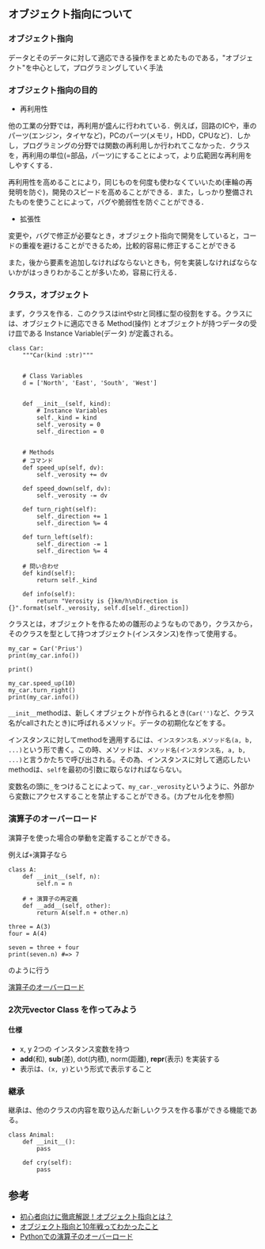 ## オブジェクト指向について

### オブジェクト指向

データとそのデータに対して適応できる操作をまとめたものである，"オブジェクト"を中心として，プログラミングしていく手法


### オブジェクト指向の目的

+ 再利用性

他の工業の分野では，再利用が盛んに行われている．例えば，回路のICや，車のパーツ(エンジン，タイヤなど)，PCのパーツ(メモリ，HDD，CPUなど)．しかし，プログラミングの分野では関数の再利用しか行われてこなかった．クラスを，再利用の単位(=部品，パーツ)にすることによって，より広範囲な再利用をしやすくする．

再利用性を高めることにより，同じものを何度も使わなくていいため(車輪の再発明を防ぐ)，開発のスピードを高めることができる．また，しっかり整備されたものを使うことによって，バグや脆弱性を防ぐことができる．


+ 拡張性

変更や，バグで修正が必要なとき，オブジェクト指向で開発をしていると，コードの重複を避けることができるため，比較的容易に修正することができる

また，後から要素を追加しなければならないときも，何を実装しなければならないかがはっきりわかることが多いため，容易に行える．


### クラス，オブジェクト

まず，クラスを作る．このクラスはintやstrと同様に型の役割をする。クラスには、オブジェクトに適応できる Method(操作) とオブジェクトが持つデータの受け皿である Instance Variable(データ) が定義される。

```python3
class Car:
	"""Car(kind :str)"""


	# Class Variables
	d = ['North', 'East', 'South', 'West']


	def __init__(self, kind):
		# Instance Variables
		self._kind = kind
		self._verosity = 0
		self._direction = 0


	# Methods
	# コマンド
	def speed_up(self, dv):
		self._verosity += dv

	def speed_down(self, dv):
		self._verosity -= dv

	def turn_right(self):
		self._direction += 1
		self._direction %= 4

	def turn_left(self):
		self._direction -= 1
		self._direction %= 4

	# 問い合わせ
	def kind(self):
		return self._kind

	def info(self):
		return "Verosity is {}km/h\nDirection is {}".format(self._verosity, self.d[self._direction])
```

クラスとは，オブジェクトを作るための雛形のようなものであり，クラスから，そのクラスを型として持つオブジェクト(インスタンス)を作って使用する。
```python3
my_car = Car('Prius')
print(my_car.info())

print()

my_car.speed_up(10)
my_car.turn_right()
print(my_car.info())
```
`__init__`methodは、新しくオブジェクトが作られるとき(`Car('')`など、クラス名がcallされたとき)に呼ばれるメソッド。データの初期化などをする。

インスタンスに対してmethodを適用するには、`インスタンス名.メソッド名(a, b, ...)`という形で書く。この時、メソッドは、`メソッド名(インスタンス名, a, b, ...)`と言うかたちで呼び出される。その為、インスタンスに対して適応したいmethodは、`self`を最初の引数に取らなければならない。

変数名の頭に`_`をつけることによって、`my_car._verosity`というように、外部から変数にアクセスすることを禁止することができる。(カプセル化を参照)

### 演算子のオーバーロード

演算子を使った場合の挙動を定義することができる。

例えば`+`演算子なら
```python3
class A:
	def __init__(self, n):
		self.n = n

	# + 演算子の再定義
	def __add__(self, other):
		return A(self.n + other.n)
		
three = A(3)
four = A(4)

seven = three + four
print(seven.n) #=> 7 
```
のように行う

[演算子のオーバーロード](http://yoshi-python.blogspot.jp/2009/10/blog-post_17.html)

### 2次元vector Class を作ってみよう

#### 仕様

+ x, y 2つの インスタンス変数を持つ
+ __add__(和), __sub__(差), dot(内積), norm(距離), __repr__(表示) を実装する
+ 表示は、`(x, y)`という形式で表示すること


### 継承

継承は、他のクラスの内容を取り込んだ新しいクラスを作る事ができる機能である。

```python3
class Animal:
	def __init__():
		pass

	def cry(self):
		pass
```

## 参考
+ [初心者向けに徹底解説！オブジェクト指向とは？](https://eng-entrance.com/what-oop)
+ [オブジェクト指向と10年戦ってわかったこと](http://qiita.com/tutinoco/items/6952b01e5fc38914ec4e)
+ [Pythonでの演算子のオーバーロード](http://turgure.hatenablog.com/entry/2016/07/29/014412)
